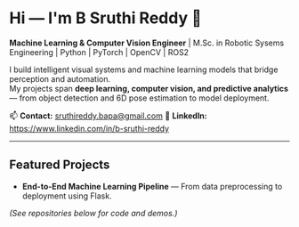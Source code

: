 <!--
**Sruthi-Reddy-B/Sruthi-Reddy-B** is a ✨ _special_ ✨ repository because its `README.md` (this file) appears on your GitHub profile.

Here are some ideas to get you started:

- 🔭 I’m currently working on ...
- 🌱 I’m currently learning ...
- 👯 I’m looking to collaborate on ...
- 🤔 I’m looking for help with ...
- 💬 Ask me about ...
- 📫 How to reach me: ...
- 😄 Pronouns: ...
- ⚡ Fun fact: ...
-  **6D Object Pose Estimation (YOLOv5)** — Real-time detection and pose estimation for robotics.  
-  **3D Neural Rendering (Mini-NeRF)** — 3D scene reconstruction and visualization.  
-  **LangChain Chatbot** — Conversational AI using LLM + RAG architecture.
-->

# Hi — I'm B Sruthi Reddy 👋

**Machine Learning & Computer Vision Engineer** | M.Sc. in Robotic Sysems Engineering | Python | PyTorch | OpenCV | ROS2 

I build intelligent visual systems and machine learning models that bridge perception and automation.  
My projects span **deep learning, computer vision, and predictive analytics** — from object detection and 6D pose estimation to model deployment.

📫 **Contact:** sruthireddy.bapa@gmail.com
🔗 **LinkedIn:** https://www.linkedin.com/in/b-sruthi-reddy

---

##  Featured Projects
-  **End-to-End Machine Learning Pipeline** — From data preprocessing to deployment using Flask.  


*(See repositories below for code and demos.)*

